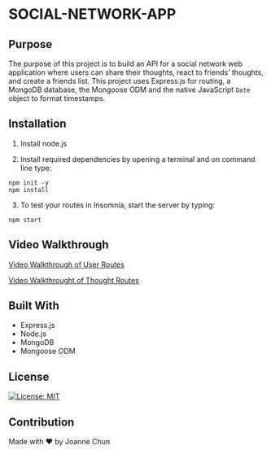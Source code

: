 # SOCIAL-NETWORK-APP

## Purpose

The purpose of this project is to build an API for a social network web application where users can share their thoughts, react to friends’ thoughts, and create a friends list. This project uses Express.js for routing, a MongoDB database, the Mongoose ODM and the native JavaScript `Date` object to format timestamps.

## Installation

1. Install node.js

2. Install required dependencies by opening a terminal and on command line type:

```shell
npm init -y
npm install
```

3. To test your routes in Insomnia, start the server by typing:

```shell
npm start
```

## Video Walkthrough

[Video Walkthrough of User Routes](https://drive.google.com/file/d/1Faj2AidCLj9cGzpLZuv-lFPHjyc5pIdD/view)

[Video Walkthrought of Thought Routes](https://drive.google.com/file/d/1C6ed3kqYeVm3GdtQg32l2G0yVvDT4ajq/view)

## Built With

- Express.js
- Node.js
- MongoDB
- Mongoose ODM

## License

[![License: MIT](https://img.shields.io/badge/License-MIT-green.svg)](https://opensource.org/licenses/MIT)

## Contribution

Made with ❤️ by
Joanne Chun
